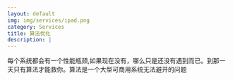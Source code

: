 ```yaml
---
layout: default
img: img/services/ipad.png
category: Services
title: 算法优化
description: |
---
```

  每个系统都会有一个性能瓶颈,如果现在没有，哪么只是还没有遇到而已。到那一天只有算法才能救你。算法是一个大型可商用系统无法避开的问题
